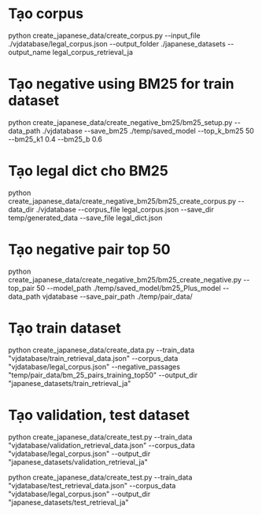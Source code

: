 # Tạo corpus
python create_japanese_data/create_corpus.py --input_file ./vjdatabase/legal_corpus.json --output_folder ./japanese_datasets --output_name legal_corpus_retrieval_ja

# Tạo negative using BM25 for train dataset
python create_japanese_data/create_negative_bm25/bm25_setup.py --data_path ./vjdatabase --save_bm25 ./temp/saved_model --top_k_bm25 50 --bm25_k1 0.4 --bm25_b 0.6

# Tạo legal dict cho BM25
python create_japanese_data/create_negative_bm25/bm25_create_corpus.py --data_dir ./vjdatabase --corpus_file legal_corpus.json --save_dir temp/generated_data --save_file legal_dict.json

# Tạo negative pair top 50
python create_japanese_data/create_negative_bm25/bm25_create_negative.py --top_pair 50 --model_path ./temp/saved_model/bm25_Plus_model --data_path vjdatabase --save_pair_path ./temp/pair_data/


# Tạo train dataset
python create_japanese_data/create_data.py --train_data "vjdatabase/train_retrieval_data.json" --corpus_data "vjdatabase/legal_corpus.json" --negative_passages "temp/pair_data/bm_25_pairs_training_top50" --output_dir "japanese_datasets/train_retrieval_ja"

# Tạo validation, test dataset
python create_japanese_data/create_test.py --train_data "vjdatabase/validation_retrieval_data.json" --corpus_data "vjdatabase/legal_corpus.json" --output_dir "japanese_datasets/validation_retrieval_ja"

python create_japanese_data/create_test.py --train_data "vjdatabase/test_retrieval_data.json" --corpus_data "vjdatabase/legal_corpus.json" --output_dir "japanese_datasets/test_retrieval_ja"


